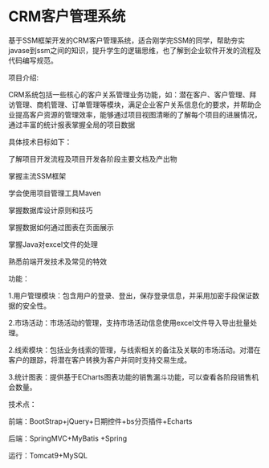 # CRM客户管理系统
基于SSM框架开发的CRM客户管理系统，适合刚学完SSM的同学，帮助夯实javase到ssm之间的知识，提升学生的逻辑思维，也了解到企业软件开发的流程及代码编写规范。

项目介绍:

  CRM系统包括一些核心的客户关系管理业务功能，如：潜在客户、客户管理、拜访管理、商机管理、订单管理等模块，满足企业客户关系信息化的要求，并帮助企业提高客户资源的管理效率，能够通过项目视图清晰的了解每个项目的进展情况，通过丰富的统计报表掌握全局的项目数据

具体技术目标如下：

了解项目开发流程及项目开发各阶段主要文档及产出物

掌握主流SSM框架

学会使用项目管理工具Maven

掌握数据库设计原则和技巧

掌握数据如何通过图表在页面展示

掌握Java对excel文件的处理

熟悉前端开发技术及常见的特效

功能：

1.用户管理模块：包含用户的登录、登出，保存登录信息，并采用加密手段保证数据的安全性。

2.市场活动：市场活动的管理，支持市场活动信息使用excel文件导入导出批量处理。

2.线索模块：包括业务线索的管理，与线索相关的备注及关联的市场活动。对潜在客户的跟踪，将潜在客户转换为客户并同时支持交易生成。

3.统计图表：提供基于ECharts图表功能的销售漏斗功能，可以查看各阶段销售机会数量。


技术点：

前端：BootStrap+jQuery+日期控件+bs分页插件+Echarts

后端：SpringMVC+MyBatis +Spring

运行：Tomcat9+MySQL

